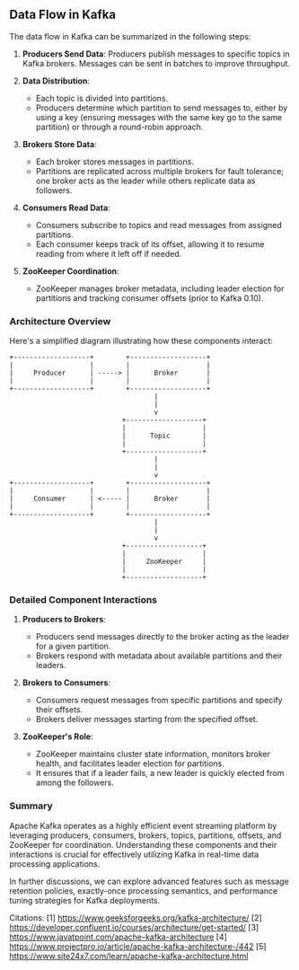 ## Data Flow in Kafka

The data flow in Kafka can be summarized in the following steps:

1. **Producers Send Data**: Producers publish messages to specific topics in Kafka brokers. Messages can be sent in batches to improve throughput.

2. **Data Distribution**:
   - Each topic is divided into partitions.
   - Producers determine which partition to send messages to, either by using a key (ensuring messages with the same key go to the same partition) or through a round-robin approach.

3. **Brokers Store Data**:
   - Each broker stores messages in partitions.
   - Partitions are replicated across multiple brokers for fault tolerance; one broker acts as the leader while others replicate data as followers.

4. **Consumers Read Data**:
   - Consumers subscribe to topics and read messages from assigned partitions.
   - Each consumer keeps track of its offset, allowing it to resume reading from where it left off if needed.

5. **ZooKeeper Coordination**:
   - ZooKeeper manages broker metadata, including leader election for partitions and tracking consumer offsets (prior to Kafka 0.10).

### Architecture Overview

Here's a simplified diagram illustrating how these components interact:

```plaintext
+-------------------+        +-------------------+
|                   |        |                   |
|     Producer      | -----> |      Broker       |
|                   |        |                   |
+-------------------+        +-------------------+
                                    |
                                    |
                                    v
                            +-------------------+
                            |                   |
                            |      Topic        |
                            |                   |
                            +-------------------+
                                    |
                                    |
                                    v
+-------------------+        +-------------------+
|                   |        |                   |
|     Consumer      | <----- |      Broker       |
|                   |        |                   |
+-------------------+        +-------------------+
                                    |
                                    |
                                    v
                            +-------------------+
                            |                   |
                            |     ZooKeeper     |
                            |                   |
                            +-------------------+
```

### Detailed Component Interactions

1. **Producers to Brokers**:
   - Producers send messages directly to the broker acting as the leader for a given partition.
   - Brokers respond with metadata about available partitions and their leaders.

2. **Brokers to Consumers**:
   - Consumers request messages from specific partitions and specify their offsets.
   - Brokers deliver messages starting from the specified offset.

3. **ZooKeeper's Role**:
   - ZooKeeper maintains cluster state information, monitors broker health, and facilitates leader election for partitions.
   - It ensures that if a leader fails, a new leader is quickly elected from among the followers.

### Summary

Apache Kafka operates as a highly efficient event streaming platform by leveraging producers, consumers, brokers, topics, partitions, offsets, and ZooKeeper for coordination. Understanding these components and their interactions is crucial for effectively utilizing Kafka in real-time data processing applications.

In further discussions, we can explore advanced features such as message retention policies, exactly-once processing semantics, and performance tuning strategies for Kafka deployments.

Citations:
[1] https://www.geeksforgeeks.org/kafka-architecture/
[2] https://developer.confluent.io/courses/architecture/get-started/
[3] https://www.javatpoint.com/apache-kafka-architecture
[4] https://www.projectpro.io/article/apache-kafka-architecture-/442
[5] https://www.site24x7.com/learn/apache-kafka-architecture.html